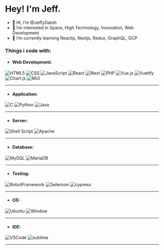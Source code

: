 # Hey! I'm Jeff.
- 👋 Hi, I’m @JeffyDatoh
- 👀 I’m interested in Space, High Technology, Innovation, Web Development
- 🌱 I’m currently learning Reactjs, Nextjs, Redux, GraphQL, GCP
### Things i code with:
- #### Web Development:
<p>
  <img alt="HTML5" src="https://img.shields.io/badge/html5-%23E34F26.svg?style=for-the-badge&logo=html5&logoColor=white" />
  <img alt="CSS" src="https://img.shields.io/badge/CSS3-1572B6?style=for-the-badge&logo=css3&logoColor=white" />
  <img alt="JavaScript" src="https://img.shields.io/badge/javascript-%23323330.svg?style=for-the-badge&logo=javascript&logoColor=%23F7DF1E)" />
  <img alt="React" src="https://img.shields.io/badge/React-20232A?style=for-the-badge&logo=react&logoColor=61DAFB" />
  <img alt="Next" src="https://img.shields.io/badge/next.js-000000?style=for-the-badge&logo=nextdotjs&logoColor=white" />
  <img alt="PHP" src="https://img.shields.io/badge/php-%23777BB4.svg?style=for-the-badge&logo=php&logoColor=white" />
  <img alt="Vue.js" src="https://img.shields.io/badge/vuejs-%2335495e.svg?style=for-the-badge&logo=vuedotjs&logoColor=%234FC08D" /> 
  <img alt="Vuetify" src="https://img.shields.io/badge/Vuetify-1867C0?style=for-the-badge&logo=vuetify&logoColor=AEDDFF" /> 
  <img alt="Chart.js" src="https://img.shields.io/badge/chart.js-F5788D.svg?style=for-the-badge&logo=chart.js&logoColor=white" />
  <img alt="MUI" src="https://img.shields.io/badge/Material%20UI-007FFF?style=for-the-badge&logo=mui&logoColor=white" />
</p>
<hr>

- #### Application:
<p>
  <img alt="C" src="https://img.shields.io/badge/c-%2300599C.svg?style=for-the-badge&logo=c&logoColor=white)" /> 
  <img alt="Python" src="https://img.shields.io/badge/python-3670A0?style=for-the-badge&logo=python&logoColor=ffdd54" /> 
  <img alt="Java" src="https://img.shields.io/badge/java-%23ED8B00.svg?style=for-the-badge&logo=java&logoColor=white" /> 
  
  
</P>
<hr>

- #### Server:
<p>
  <img alt="Shell Script" src="https://img.shields.io/badge/shell_script-%23121011.svg?style=for-the-badge&logo=gnu-bash&logoColor=white" /> 
  <img alt="Apache" src="https://img.shields.io/badge/apache-%23D42029.svg?style=for-the-badge&logo=apache&logoColor=white" />
</p>
<hr>

- #### Database:
<p>
  <img alt="MySQL" src="https://img.shields.io/badge/mysql-%2300f.svg?style=for-the-badge&logo=mysql&logoColor=white" />
  <img alt="MariaDB" src="https://img.shields.io/badge/MariaDB-003545?style=for-the-badge&logo=mariadb&logoColor=white" /> 
</p>
<hr>

- #### Testing:
<p>
  <img alt="RobotFramework" src="https://img.shields.io/badge/Robot%20Framework-000000?style=for-the-badge&logo=robot-framework&logoColor=white" />
  <img alt="Selenium" src="https://img.shields.io/badge/Selenium-43B02A?style=for-the-badge&logo=Selenium&logoColor=white" />
  <img alt="cypress" src="https://img.shields.io/badge/-cypress-%23E5E5E5?style=for-the-badge&logo=cypress&logoColor=058a5e" />
</p>
<hr>

- #### OS:
<p>
  <img alt="Ubuntu" src="https://img.shields.io/badge/Ubuntu-E95420?style=for-the-badge&logo=ubuntu&logoColor=white" />
  <img alt="Window" src="https://img.shields.io/badge/Windows-0078D6?style=for-the-badge&logo=windows&logoColor=white" />
</p>
<hr>

- #### IDE:
<p>
  <img alt="VSCode" src="https://img.shields.io/badge/VSCode-0078D4?style=for-the-badge&logo=visual%20studio%20code&logoColor=white" />
  <img alt="sublime" src="https://img.shields.io/badge/sublime_text-%23575757.svg?&style=for-the-badge&logo=sublime-text&logoColor=important" />
</p>
<hr>

<!---
JeffyDatoh/JeffyDatoh is a ✨ special ✨ repository because its `README.md` (this file) appears on your GitHub profile.
You can click the Preview link to take a look at your changes.
- 💞️ I’m looking to collaborate on ...
- 📫 How to reach me ...
--->
